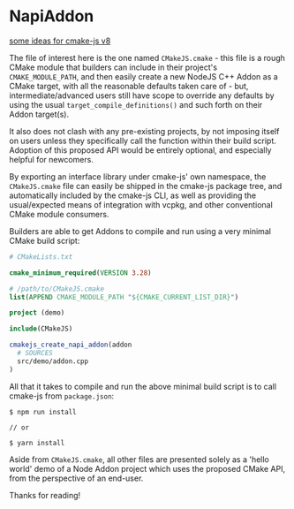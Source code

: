 # NapiAddon

[some ideas for cmake-js v8](https://github.com/cmake-js/cmake-js/issues/310)

The file of interest here is the one named ```CMakeJS.cmake``` - this file is a rough CMake module that builders can include in their project's ```CMAKE_MODULE_PATH```, and then easily create a new NodeJS C++ Addon as a CMake target, with all the reasonable defaults taken care of - but, intermediate/advanced users still have scope to override any defaults by using the usual ```target_compile_definitions()``` and such forth on their Addon target(s).

It also does not clash with any pre-existing projects, by not imposing itself on users unless they specifically call the function within their build script. Adoption of this proposed API would be entirely optional, and especially helpful for newcomers.

By exporting an interface library under cmake-js' own namespace, the ```CMakeJS.cmake``` file can easily be shipped in the cmake-js package tree, and automatically included by the cmake-js CLI, as well as providing the usual/expected means of integration with vcpkg, and other conventional CMake module consumers.

Builders are able to get Addons to compile and run using a very minimal CMake build script:

```.cmake
# CMakeLists.txt

cmake_minimum_required(VERSION 3.28)

# /path/to/CMakeJS.cmake
list(APPEND CMAKE_MODULE_PATH "${CMAKE_CURRENT_LIST_DIR}")

project (demo)

include(CMakeJS)

cmakejs_create_napi_addon(addon
  # SOURCES
  src/demo/addon.cpp
)

```

All that it takes to compile and run the above minimal build script is to call cmake-js from ```package.json```:

```
$ npm run install

// or

$ yarn install
```

Aside from ```CMakeJS.cmake```, all other files are presented solely as a 'hello world' demo of a Node Addon project which uses the proposed CMake API, from the perspective of an end-user.

Thanks for reading!
